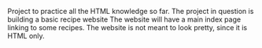 Project to practice all the HTML knowledge so far. 
The project in question is building a basic recipe website
The website will have a main index page linking to some recipes.
The website is not meant to look pretty, since it is HTML only.